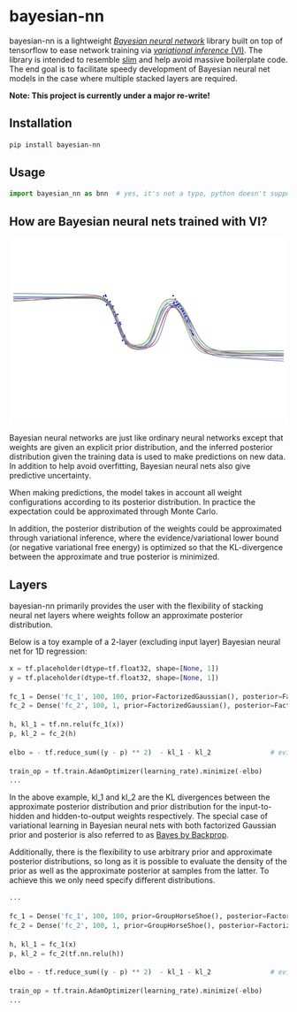 # bayesian-nn
bayesian-nn is a lightweight [*Bayesian neural network*]() library built on top of tensorflow to ease network training via 
[*variational inference* (VI)](https://en.wikipedia.org/wiki/Variational_Bayesian_methods). The library is intended to resemble [slim](https://github.com/tensorflow/tensorflow/tree/master/tensorflow/contrib/slim) and help avoid massive boilerplate code. The end goal is to facilitate speedy development of Bayesian neural net models in the case where multiple stacked layers are required.

**Note: This project is currently under a major re-write!**

## Installation
```bash
pip install bayesian-nn
```

## Usage
```python
import bayesian_nn as bnn  # yes, it's not a typo, python doesn't support dash for names
```

## How are Bayesian neural nets trained with VI?
![](assets/bbb_demo.gif)

Bayesian neural networks are just like ordinary neural networks except that weights are given an explicit prior distribution, and the inferred posterior distribution given the training data is used to make predictions on new data. In addition to help avoid overfitting, Bayesian neural nets also give predictive uncertainty.

When making predictions, the model takes in account all weight configurations according to its posterior distribution. In practice the expectation could be approximated through Monte Carlo.

In addition, the posterior distribution of the weights could be approximated through variational inference, where the evidence/variational lower bound (or negative variational free energy) is optimized so that the KL-divergence between the approximate and true posterior is minimized.

## Layers
bayesian-nn primarily provides the user with the flexibility of stacking neural net layers where weights follow an approximate posterior distribution.
<!-- 
Pre-implemented layers include:

Layer | bayesian-nn
------- | --------
FullyConnected | [bnn.fully_connected]()
Conv2d | [bnn.conv2d]()
Conv2dTranspose (Deconv) | [bnn.conv2d_transpose]()
RNN | [bnn.rnn]() -->

Below is a toy example of a 2-layer (excluding input layer) Bayesian neural net for 1D regression:

```python
x = tf.placeholder(dtype=tf.float32, shape=[None, 1])
y = tf.placeholder(dtype=tf.float32, shape=[None, 1])

fc_1 = Dense('fc_1', 100, 100, prior=FactorizedGaussian(), posterior=FactorizedGaussian())
fc_2 = Dense('fc_2', 100, 1, prior=FactorizedGaussian(), posterior=FactorizedGaussian())

h, kl_1 = tf.nn.relu(fc_1(x))
p, kl_2 = fc_2(h)

elbo = - tf.reduce_sum((y - p) ** 2)  - kl_1 - kl_2               # evidence lower bound

train_op = tf.train.AdamOptimizer(learning_rate).minimize(-elbo)
...
```

In the above example, kl_1 and kl_2 are the KL divergences between the approximate posterior distribution and 
prior distribution for the input-to-hidden and hidden-to-output weights respectively. 
The special case of variational learning in Bayesian neural nets with both factorized 
Gaussian prior and posterior is also referred to as 
[Bayes by Backprop](https://arxiv.org/abs/1505.05424).

Additionally, there is the flexibility to use arbitrary prior and approximate 
posterior distributions, so long as it is possible to evaluate the density of the prior 
as well as the approximate posterior at samples from the latter. 
To achieve this we only need specify different distributions.

```python
...

fc_1 = Dense('fc_1', 100, 100, prior=GroupHorseShoe(), posterior=FactorizedGaussian())
fc_2 = Dense('fc_2', 100, 1, prior=GroupHorseShoe(), posterior=FactorizedGaussian())

h, kl_1 = fc_1(x)
p, kl_2 = fc_2(tf.nn.relu(h))

elbo = - tf.reduce_sum((y - p) ** 2)  - kl_1 - kl_2               # evidence lower bound

train_op = tf.train.AdamOptimizer(learning_rate).minimize(-elbo)
...
```